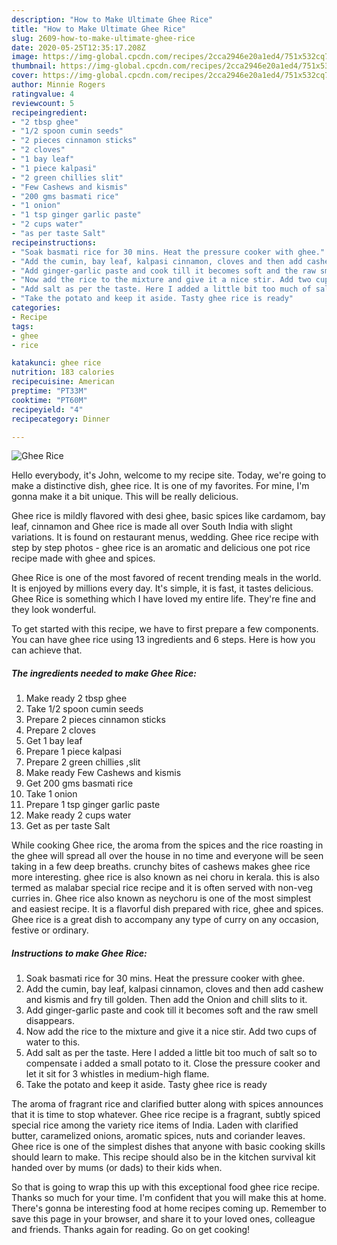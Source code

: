 ```yaml
---
description: "How to Make Ultimate Ghee Rice"
title: "How to Make Ultimate Ghee Rice"
slug: 2609-how-to-make-ultimate-ghee-rice
date: 2020-05-25T12:35:17.208Z
image: https://img-global.cpcdn.com/recipes/2cca2946e20a1ed4/751x532cq70/ghee-rice-recipe-main-photo.jpg
thumbnail: https://img-global.cpcdn.com/recipes/2cca2946e20a1ed4/751x532cq70/ghee-rice-recipe-main-photo.jpg
cover: https://img-global.cpcdn.com/recipes/2cca2946e20a1ed4/751x532cq70/ghee-rice-recipe-main-photo.jpg
author: Minnie Rogers
ratingvalue: 4
reviewcount: 5
recipeingredient:
- "2 tbsp ghee"
- "1/2 spoon cumin seeds"
- "2 pieces cinnamon sticks"
- "2 cloves"
- "1 bay leaf"
- "1 piece kalpasi"
- "2 green chillies slit"
- "Few Cashews and kismis"
- "200 gms basmati rice"
- "1 onion"
- "1 tsp ginger garlic paste"
- "2 cups water"
- "as per taste Salt"
recipeinstructions:
- "Soak basmati rice for 30 mins. Heat the pressure cooker with ghee."
- "Add the cumin, bay leaf, kalpasi cinnamon, cloves and then add cashew and kismis and fry till golden. Then add the Onion and chill slits to it."
- "Add ginger-garlic paste and cook till it becomes soft and the raw smell disappears."
- "Now add the rice to the mixture and give it a nice stir. Add two cups of water to this."
- "Add salt as per the taste. Here I added a little bit too much of salt so to compensate i added a small potato to it. Close the pressure cooker and let it sit for 3 whistles in medium-high flame."
- "Take the potato and keep it aside. Tasty ghee rice is ready"
categories:
- Recipe
tags:
- ghee
- rice

katakunci: ghee rice 
nutrition: 183 calories
recipecuisine: American
preptime: "PT33M"
cooktime: "PT60M"
recipeyield: "4"
recipecategory: Dinner

---
```



![Ghee Rice](https://img-global.cpcdn.com/recipes/2cca2946e20a1ed4/751x532cq70/ghee-rice-recipe-main-photo.jpg)

Hello everybody, it's John, welcome to my recipe site. Today, we're going to make a distinctive dish, ghee rice. It is one of my favorites. For mine, I'm gonna make it a bit unique. This will be really delicious.

Ghee rice is mildly flavored with desi ghee, basic spices like cardamom, bay leaf, cinnamon and Ghee rice is made all over South India with slight variations. It is found on restaurant menus, wedding. Ghee rice recipe with step by step photos - ghee rice is an aromatic and delicious one pot rice recipe made with ghee and spices.

Ghee Rice is one of the most favored of recent trending meals in the world. It is enjoyed by millions every day. It's simple, it is fast, it tastes delicious. Ghee Rice is something which I have loved my entire life. They're fine and they look wonderful.


To get started with this recipe, we have to first prepare a few components. You can have ghee rice using 13 ingredients and 6 steps. Here is how you can achieve that.

<!--inarticleads1-->

##### The ingredients needed to make Ghee Rice:

1. Make ready 2 tbsp ghee
1. Take 1/2 spoon cumin seeds
1. Prepare 2 pieces cinnamon sticks
1. Prepare 2 cloves
1. Get 1 bay leaf
1. Prepare 1 piece kalpasi
1. Prepare 2 green chillies ,slit
1. Make ready Few Cashews and kismis
1. Get 200 gms basmati rice
1. Take 1 onion
1. Prepare 1 tsp ginger garlic paste
1. Make ready 2 cups water
1. Get as per taste Salt


While cooking Ghee rice, the aroma from the spices and the rice roasting in the ghee will spread all over the house in no time and everyone will be seen taking in a few deep breaths. crunchy bites of cashews makes ghee rice more interesting. ghee rice is also known as nei choru in kerala. this is also termed as malabar special rice recipe and it is often served with non-veg curries in. Ghee rice also known as neychoru is one of the most simplest and easiest recipe. It is a flavorful dish prepared with rice, ghee and spices. Ghee rice is a great dish to accompany any type of curry on any occasion, festive or ordinary. 

<!--inarticleads2-->

##### Instructions to make Ghee Rice:

1. Soak basmati rice for 30 mins. Heat the pressure cooker with ghee.
1. Add the cumin, bay leaf, kalpasi cinnamon, cloves and then add cashew and kismis and fry till golden. Then add the Onion and chill slits to it.
1. Add ginger-garlic paste and cook till it becomes soft and the raw smell disappears.
1. Now add the rice to the mixture and give it a nice stir. Add two cups of water to this.
1. Add salt as per the taste. Here I added a little bit too much of salt so to compensate i added a small potato to it. Close the pressure cooker and let it sit for 3 whistles in medium-high flame.
1. Take the potato and keep it aside. Tasty ghee rice is ready


The aroma of fragrant rice and clarified butter along with spices announces that it is time to stop whatever. Ghee rice recipe is a fragrant, subtly spiced special rice among the variety rice items of India. Laden with clarified butter, caramelized onions, aromatic spices, nuts and coriander leaves. Ghee rice is one of the simplest dishes that anyone with basic cooking skills should learn to make. This recipe should also be in the kitchen survival kit handed over by mums (or dads) to their kids when. 

So that is going to wrap this up with this exceptional food ghee rice recipe. Thanks so much for your time. I'm confident that you will make this at home. There's gonna be interesting food at home recipes coming up. Remember to save this page in your browser, and share it to your loved ones, colleague and friends. Thanks again for reading. Go on get cooking!
